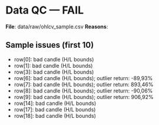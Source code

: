 # Data QC — FAIL

**File**: data/raw/ohlcv_sample.csv
**Reasons**:

## Sample issues (first 10)
- row[0]: bad candle (H/L bounds)
- row[1]: bad candle (H/L bounds)
- row[3]: bad candle (H/L bounds)
- row[6]: bad candle (H/L bounds); outlier return: -89,93%
- row[7]: bad candle (H/L bounds); outlier return: 893,46%
- row[8]: bad candle (H/L bounds); outlier return: -90,06%
- row[9]: bad candle (H/L bounds); outlier return: 906,92%
- row[14]: bad candle (H/L bounds)
- row[17]: bad candle (H/L bounds)
- row[18]: bad candle (H/L bounds)
